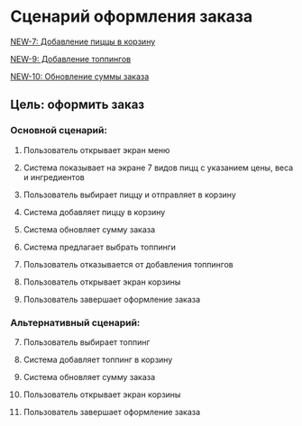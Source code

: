 # Сценарий оформления заказа

[NEW-7: Добавление пиццы в корзину](https://ekaterinavolkova.atlassian.net/browse/NEW-7)

[NEW-9: Добавление топпингов](https://ekaterinavolkova.atlassian.net/browse/NEW-9)

[NEW-10: Обновление суммы заказа](https://ekaterinavolkova.atlassian.net/browse/NEW-10)

## Цель: оформить заказ

### Основной сценарий:

1. Пользователь открывает экран меню

2. Система показывает на экране 7 видов пицц с указанием цены, веса и ингредиентов

3. Пользователь выбирает пиццу и отправляет в корзину

4. Система добавляет пиццу в корзину

5. Система обновляет сумму заказа

6. Система предлагает выбрать топпинги

7. Пользователь отказывается от добавления топпингов

8. Пользователь открывает экран корзины

9. Пользователь завершает оформление заказа

### Альтернативный сценарий:

7. Пользователь выбирает топпинг

8. Система добавляет топпинг в корзину

9. Система обновляет сумму заказа

10. Пользователь открывает экран корзины

11. Пользователь завершает оформление заказа